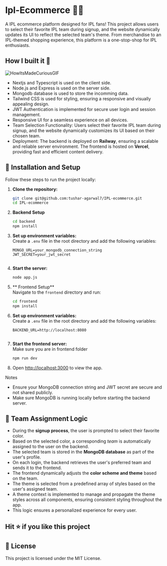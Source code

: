 # Ipl-Ecommerce 🎉🏏
A IPL ecommerce platform designed for IPL fans! This project allows users to select their favorite IPL team during signup, and the website dynamically updates its UI to reflect the selected team's theme. From merchandise to an IPL-themed shopping experience, this platform is a one-stop-shop for IPL enthusiasts.

<h2 id='build'> How I built it 🐺</h2>

![HowItsMadeCuriousGIF](https://user-images.githubusercontent.com/59244289/136423987-f44902a6-a93b-423d-af6d-1d2c525bdfa4.gif)

- Nextjs and Typescript is used on the client side.
- Node.js and Express is used on the server side.
- Mongodb database is used to store the incomming data.
- Tailwind CSS is used for styling, ensuring a responsive and visually appealing design.
- JWT Authentication is implemented for secure user login and session management.
- Responsive UI for a seamless experience on all devices. 
- Team Selection Functionality: Users select their favorite IPL team during signup, and the website dynamically customizes its UI based on their chosen team.
- Deployment: The backend is deployed on **Railway**, ensuring a scalable and reliable server environment. The frontend is hosted on **Vercel**, providing fast and efficient content delivery.




## 📂 Installation and Setup  
Follow these steps to run the project locally:  

1. **Clone the repository:**  
   ```bash
   git clone git@github.com:tushar-agarwal7/IPL-ecommerce.git
   cd IPL-ecommerce
   ```  

2. **Backend Setup**  
   ```bash
   cd backend
   npm install
   ```  

3. **Set up environment variables:**  
   Create a `.env` file in the root directory and add the following variables:  
   ```env
   MONGO_URL=your_mongodb_connection_string
   JWT_SECRET=your_jwt_secret
  
   ```  

4. **Start the server:**  
   ```bash
   node app.js
   ```  

5. ** Frontend Setup**  
   Navigate to the `frontend` directory and run:  
   ```bash
   cd frontend
   npm install
   ```  

6. **Set up environment variables:**  
   Create a `.env` file in the root directory and add the following variables:  
   ```env
   BACKEND_URL=http://localhost:8080
  
   ```  
7. **Start the frontend server:**  
   Make sure you are in frontend folder 
   ```bash
   npm run dev
   ```  
8. Open [http://localhost:3000](http://localhost:3000) to view the app.


Notes

- Ensure your MongoDB connection string and JWT secret are secure and not shared publicly.
- Make sure MongoDB is running locally before starting the backend server.
   
## 🤔 Team Assignment Logic  
- During the **signup process**, the user is prompted to select their favorite color.
- Based on the selected color, a corresponding *team* is automatically assigned to the user on the backend.
- The selected team is stored in the **MongoDB database** as part of the user's profile.  
- On each login, the backend retrieves the user's preferred team and sends it to the frontend.  
- The frontend dynamically adjusts the **color scheme and theme** based on the team.
- The theme is selected from a predefined array of styles based on the user's assigned team.
- A theme context is implemented to manage and propagate the theme styles across all components, ensuring consistent styling throughout the app.
- This logic ensures a personalized experience for every user.

## Hit ⭐ if you like this project


## 📜 License  
This project is licensed under the MIT License.  

 
